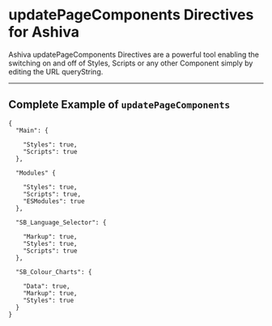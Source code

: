 # updatePageComponents Directives for Ashiva
Ashiva updatePageComponents Directives are a powerful tool enabling the switching on and off of Styles, Scripts or any other Component simply by editing the URL queryString.

______

## Complete Example of `updatePageComponents`

```
{
  "Main": {
  
    "Styles": true,
    "Scripts": true
  },

  "Modules" {
  
    "Styles": true,
    "Scripts": true,
    "ESModules": true
  },
  
  "SB_Language_Selector": {
    
    "Markup": true,
    "Styles": true,
    "Scripts": true
  },

  "SB_Colour_Charts": {

    "Data": true,
    "Markup": true,
    "Styles": true
  }
}
```
